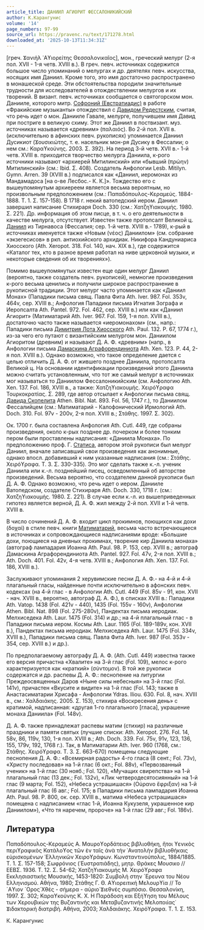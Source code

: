 ```yaml
---
article_title: ДАНИИЛ АГИОРИТ ФЕССАЛОНИКИЙСКИЙ
author: К.Карангунис
volume: '14'
page_numbers: 97-99
source_url: https://pravenc.ru/text/171278.html
downloaded_at: '2025-10-13T11:34:31Z'
---
```


[греч. Ϫανιὴλ ῾Αϒιορείτης Θεσσαλονικαῖος], мон., греческий мелург (2-я пол. XVII - 1-я четв. XVIII в.). В греч. певч. источниках содержится большое число упоминаний о мелургах и др. деятелях певч. искусства, носящих имя Даниил. Кроме того, это имя достаточно распространено в монашеской среде. Эти обстоятельства породили значительные трудности для исследователей в отождествлении мелургов и их творений. В визант. певч. источниках сообщается о святогорском мон. Данииле, которого митр. [Софроний (Евстратиадис)](<https://pravenc.ru/text/Софроний (Евстратиадис).html>) в работе «Фракийские музыканты» отождествил с [Давидом Редестским](<https://pravenc.ru/text/Давидом Редестским.html>), считая, что речь идет о мон. Данииле Гавале, мелурге, получившем имя Давид при постриге в великую схиму. Этот же Даниил в поствизант. муз. источниках называется «древним» (παλαιός). Во 2-й пол. XVII в. (исключительно в афинских певч. рукописях) упоминается Даниил Дусикиот (Ϫουσικιώτης, т. е. насельник мон-ря Дусику в Фессалии; о нем см.: Καραϒκούνης. 2003. Σ. 392). На период 3-й четв. XVII в.- 1-й четв. XVIII в. приходится творчество мелурга Даниила, к-рого источники называют «архиерей Митилинский» или «бывший (πρώην) Митилинский» (см.: Ibid. Σ. 408). Создатель Анфологии Lesb. Mitilyn. Gymn. Arren. 39 (XVIII в.) подписался как «Даниил, иеромонах из Мандамадоса [на о-ве Лесбос.- К. К.]». Тождество его с вышеупомянутым архиереем является весьма вероятным, но произвольным предположением (см.: Παπαδόπουλος-Κεραμεύς. 1884-1888. Τ. 1. Σ. 157-158). В 1718 г. некий ватопедский иером. Даниил завершил написание Стихираря Doch. 330 (см.: Χατζηϒιακουμής. 1980. Σ. 221). Др. информация об этом писце, в т. ч. о его деятельности в качестве мелурга, отсутствует. Известен также протопсалт Великой ц. [Даниил](https://pravenc.ru/text/Даниил.html) из Тирнавоса (Фессалия; сер. 1-й четв. XVIII в.- 1789), к-рый в источниках именуется также «Новым (νέος) Даниилом» (см. собрание «экзегесисов» в ркп. антиохийского архидиак. Никифора Кандуниариса Хиосского (Ath. Xeropot. 318. Fol. 140, нач. XIX в.), где содержится «Каталог тех, кто в разное время работал на ниве церковной музыки, и некоторые сведения об их творениях»).

Помимо вышеупомянутых известен еще один мелург Даниил (вероятно, также создатель певч. рукописей), немногие произведения к-рого весьма ценились и получили широкое распространение в рукописной традиции. Этот мелург часто упоминается как «Даниил Монах» (Пападики письма свящ. Павла Фита Ath. Iver. 987. Fol. 353v, 464v, сер. XVIII в.; Анфология Пападики письма Игнатия Зографа и Иеропсалта Ath. Pantel. 972. Fol. 462, сер. XVIII в.) или как «Даниил Агиорит» (Матиматарий Ath. Iver. 967. Fol. 159, 1-я пол. XVIII в.), достаточно часто также называется «иеромонахом» (см., напр.: Пападики письма [Димитрия Лота Хиосского](<https://pravenc.ru/text/Димитрия Лота Хиосского.html>) Ath. Paul. 132. P. 67, 1774 г.), из-за чего его путают с византийским мелургом мон. Даниилом Агиоритом (древним) и называют Д. А. Ф. «древним» (напр., в Анфологии письма [Дамаскина Аграфорендиниота](<https://pravenc.ru/text/Дамаскина Аграфорендиниота.html>) Ath. Xen. 123. P. 44, 2-я пол. XVIII в.). Однако возможно, что такое определение дается с целью отличить Д. А. Ф. от жившего позднее Даниила, протопсалта Великой ц. На основании идентификации произведений этого Даниила можно считать установленным, что тот же самый мелург в источниках мог называться то Даниилом Фессалоникийским (см. Анфологию Ath. Xen. 137. Fol. 186, XVIII в., а также: Χατζηϒιακουμής. Χειρόϒραφα Τουρκοκρατίας. Σ. 289, где автор отсылает к Анфологии письма свящ. [Давида Скопелита](<https://pravenc.ru/text/Давида Скопелита.html>) Athen. Bibl. Nat. 893. Fol. 56, 1747 г.), то Даниилом Фессалийцем (см.: Матиматарий - Калофонический Ирмологий Ath. Doch. 310. Fol. 97v - 200v, 2-я пол. XVIII в.; Στάθης. 1997. Σ. 302).

Ок. 1700 г. была составлена Анфология Ath. Cutl. 449, где собраны произведения, около к-рых позднее др. почерком и более тонким пером были проставлены надписания: «Даниила Монаха». По предположению проф. Г. [Статиса](https://pravenc.ru/text/Статиса.html), автором этой рукописи был мелург Даниил, вначале записавший свои произведения как анонимные, однако впосл. добавивший к ним указанные надписания (см.: Στάθης. Χειρόϒραφα. Τ. 3. Σ. 330-335). Это мог сделать также к.-л. ученик Даниила или к.-л. позднейший писец, осведомленный об авторстве произведений. Весьма вероятно, что создателем данной рукописи был Д. А. Ф. Однако возможно, что речь идет о иером. Данииле Ватопедском, создателе Стихираря Ath. Doch. 330, 1718 г. (см.: Χατζηϒιακουμής. 1980. Σ. 221). В случае если к.-л. из вышеприведенных гипотез является верной, Д. А. Ф. жил между 2-й пол. XVII и 1-й четв. XVIII в.

В число сочинений Д. А. Ф. входит цикл прокимнов, поющихся как дохи (δοχαί) в стиле певч. книги [Матиматарий](https://pravenc.ru/text/Матиматарий.html), весьма часто встречающиеся в источниках и сопровождающиеся надписаниями вроде: «Большие дохи, поющиеся на дневных прокимнах, творение кир Даниила монаха» (автограф лампадария Иоанна Ath. Paul. 98. P. 153, сер. XVIII в.; автограф Дамаскина Аграфорендиниота Ath. Pantel. 927. Fol. 47v, 2-я пол. XVIII в.; Ath. Doch. 401. Fol. 42v, 4-я четв. XVIII в.; Анфология Ath. Xen. 137. Fol. 186, XVIII в.).

Заслуживают упоминания 2 херувимские песни Д. А. Ф.- на 4-й и 4-й плагальный гласы, найденные почти исключительно в афонских певч. кодексах (на 4-й глас - в Анфологии Ath. Cutl. 449 (Fol. 85v - 91, кон. XVII - нач. XVIII в., вероятно, автограф Д. А. Ф.), в списках XVIII в.: Пападики Ath. Vatop. 1438 (Fol. 421v - 440), 1435 (Fol. 155v - 160v), Анфологии Athen. Bibl. Nat. 898 (Fol. 275-280v), Пандектах письма иеродиак. Мелхиседека Ath. Laur. 1475 (Fol. 314) и др.; на 4-й плагальный глас - в Пападики письма иером. Космы Ath. Laur. 1165 (Fol. 189-189v, кон. XVII в.), Пандектах письма иеродиак. Мелхиседека Ath. Laur. 1475 (Fol. 334v, XVIII в.), Пападики письма свящ. Павла Фита Ath. Iver. 987 (Fol. 353v - 354, сер. XVIII в.) и др.).

По предполагаемому автографу Д. А. Ф. (Ath. Cutl. 449) известна также его версия причастна «Хвалите» на 3-й глас (Fol. 109), мелос к-рого характеризуется как «краткий» (σύντομον). В той же рукописи содержатся и др. распевы Д. А. Ф.: песнопение на литургии Преждеосвященных Даров «Ныне силы небесныя» на 3-й глас (Fol. 141v), причастен «Вкусите и видите» на 1-й глас (Fol. 143; также в Анастасиматарии Хрисафа - Анфологии Ydras. Iliou. 630. Fol. 8, нач. XVIII в., см.: Χαλδαιάκης. 2005. Σ. 153), стихира «Воскресения день» с кратимой, надписанная: «другая 1-го плагального [гласа], украшение монаха Даниила» (Fol. 148v).

Д. А. Ф. также принадлежат распевы матим (стихир) на различные праздники и памяти святых (лучшие списки: Ath. Xeropot. 276. Fol. 14, 58v, 86, 119v, 130, 1-я пол. XVIII в.; Ath. Doch. 339. Fol. 75v, 91v, 123, 136, 155, 179v, 192, 1768 г.). Так, в Матиматарии Ath. Iver. 960 (1768, см.: Στάθης. Χειρόϒραφα. T. 3. Σ. 663-670) помещены следующие песнопения Д. А. Ф.: «Всемирная радость» 4-го гласа (8 сент.; Fol. 73v), «Христу последовав» на 1-й глас (6 окт.; Fol. 88v), «Первозванный ученик» на 1-й глас (30 нояб.; Fol. 120), «Мучащих свирепства» на 1-й плагальный глас (13 дек.; Fol. 132v), «Лик четверодесятосиянный» на 1-й глас (9 марта; Fol. 152), «Небеса устрашишася» (Οὐρανο ἔφριξαν) на 1-й плагальный глас (6 авг.; Fol. 175; в Пападики письма лампадария Иоанна Ath. Paul. 98. P. 800, ок. сер. XVIII в., матима «Небеса устрашишася» помещена с надписанием «глас 1-й, Иоанна Кукузеля, украшенное кир Даниилом»), «Что тя наречем, пророче» на 1-й глас (29 авг.; Fol. 186v).

## Литература

Παπαδόπουλος-Κεραμεύς Α. Μαυροϒορδάτειος βιβλιοθήκη, ἤτοι ϒενικὸς περιϒραφικὸς Κατάλοϒος τῶν ἐν ταῖς ἀνὰ τὴν ᾿Ανατολὴν βιβλιοθήκαις εὐρισκομένων ῾Ελληνικῶν Χειροϒράφων. Κωνσταντινούπολις, 1884/1885. Τ. 1. Σ. 157-158; Σωφρόνιος (᾿Ευστρατιάδης), μητρ. Θράκες Μουσικο // ΕΕΒΣ. 1936. Τ. 12. Σ. 54-62; Χατζηϒιακουμής Μ. Χειρόϒραφα Εκκλησιαστικής Μουσικής, 1453-1820: Συμβολή στην ´Ερευνα του Νέου Ελληνισμού. Αθήνα, 1980; Στάθης Γ. Θ. Αϒιορειτική Μελουρϒία // Το ´Αϒιον ´Ορος̇ Χθές - σήμερα - αύριο̇ Ϫιεθνές συμπόσιο. Θεσσαλονίκη, 1997. 
Σ. 302; Καραϒκούνης Κ. Χ. Η Παράδοση και Εξήϒηση του Μέλους των Χερουβικών της Βυζαντινής και Μεταβυζαντινής Μελοποιίας̇ Ϫιδακτορική διατριβή. Αθήνα, 2003; Χαλδαιάκης. Χειρόϒραφα. Τ. 1. Σ. 153.

К.  Карангунис
